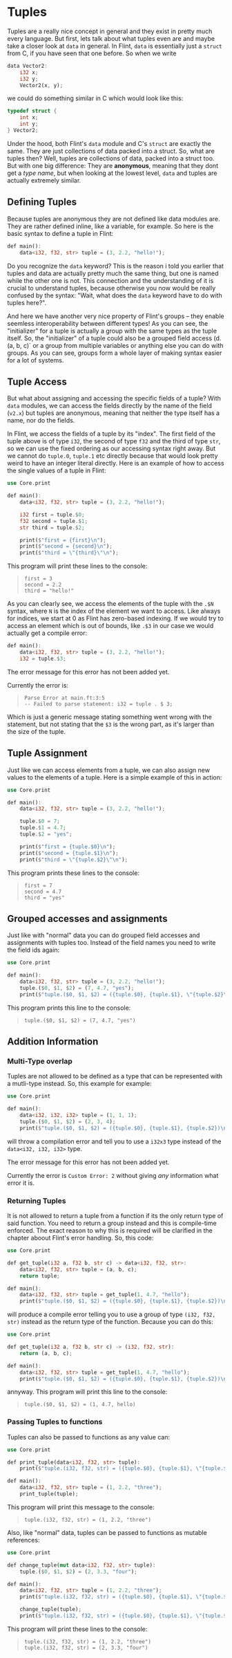 # Tuples

Tuples are a really nice concept in general and they exist in pretty much every language. But first, lets talk about what tuples even are and maybe take a closer look at `data` in general.
In Flint, `data` is essentially just a `struct` from C, if you have seen that one before. So when we write

```rs
data Vector2:
    i32 x;
    i32 y;
    Vector2(x, y);
```

we could do something similar in C which would look like this:

```c
typedef struct {
    int x;
    int y;
} Vector2;
```

Under the hood, both Flint's `data` module and C's `struct` are exactly the same. They are just collections of data packed into a struct. So, what are tuples then? Well, tuples are collections of data, packed into a struct too. But with one big difference: They are **anonymous**, meaning that they dont get a _type name_, but when looking at the lowest level, `data` and tuples are actually extremely similar.

## Defining Tuples

Because tuples are anonymous they are not defined like data modules are. They are rather defined inline, like a variable, for example. So here is the basic syntax to define a tuple in Flint:

```rs
def main():
    data<i32, f32, str> tuple = (3, 2.2, "hello!");
```

Do you recognize the `data` keyword? This is the reason i told you earlier that tuples and data are actually pretty much the same thing, but one is named while the other one is not. This connection and the understanding of it is crucial to understand tuples, because otherwise you now would be really confused by the syntax: "Wait, what does the `data` keyword have to do with tuples here?".

And here we have another very nice property of Flint's groups – they enable seemless interoperability between different types! As you can see, the "initializer" for a tuple is actually a group with the same types as the tuple itself. So, the "initializer" of a tuple could also be a grouped field access (d.(a, b, c)` or a group from multiple variables or anything else you can do with groups. As you can see, groups form a whole layer of making syntax easier for a lot of systems.

## Tuple Access

But what about assigning and accessing the specific fields of a tuple? With `data` modules, we can access the fields directly by the name of the field (`v2.x`) but tuples are anonymous, meaning that neither the type itself has a name, nor do the fields.

In Flint, we access the fields of a tuple by its "index". The first field of the tuple above is of type `i32`, the second of type `f32` and the third of type `str`, so we can use the fixed ordering as our accessing syntax right away. But we cannot do `tuple.0`, `tuple.1` etc directly because that would look pretty weird to have an integer literal directly. Here is an example of how to access the single values of a tuple in Flint:

```rs
use Core.print

def main():
    data<i32, f32, str> tuple = (3, 2.2, "hello!");

    i32 first = tuple.$0;
    f32 second = tuple.$1;
    str third = tuple.$2;

    print($"first = {first}\n");
    print($"second = {second}\n");
    print($"third = \"{third}\"\n");
```

This program will print these lines to the console:

> ```
> first = 3
> second = 2.2
> third = "hello!"
> ```

As you can clearly see, we access the elements of the tuple with the `.$N` syntax, where `N` is the index of the element we want to access. Like always for indices, we start at 0 as Flint has zero-based indexing. If we would try to access an element which is out of bounds, like `.$3` in our case we would actually get a compile error:

```rs
def main():
    data<i32, f32, str> tuple = (3, 2.2, "hello!");
    i32 = tuple.$3;
```

<div class="warning">

The error message for this error has not been added yet.

Currently the error is:
> ```
> Parse Error at main.ft:3:5
> -- Failed to parse statement: i32 = tuple . $ 3;
> ```

Which is just a generic message stating something went wrong with the statement, but not stating that the `$3` is the wrong part, as it's larger than the size of the tuple.

</div>

## Tuple Assignment

Just like we can access elements from a tuple, we can also assign new values to the elements of a tuple. Here is a simple example of this in action:

```rs
use Core.print

def main():
    data<i32, f32, str> tuple = (3, 2.2, "hello!");

    tuple.$0 = 7;
    tuple.$1 = 4.7;
    tuple.$2 = "yes";

    print($"first = {tuple.$0}\n");
    print($"second = {tuple.$1}\n");
    print($"third = \"{tuple.$2}\"\n");
```

This program prints these lines to the console:

> ```
> first = 7
> second = 4.7
> third = "yes"
> ```

## Grouped accesses and assignments

Just like with "normal" data you can do grouped field accesses and assignments with tuples too. Instead of the field names you need to write the field ids again:

```rs
use Core.print

def main():
    data<i32, f32, str> tuple = (3, 2.2, "hello!");
    tuple.($0, $1, $2) = (7, 4.7, "yes");
    print($"tuple.($0, $1, $2) = ({tuple.$0}, {tuple.$1}, \"{tuple.$2}\")\n");
```

This program prints this line to the console:

> ```
> tuple.($0, $1, $2) = (7, 4.7, "yes")
> ```

## Addition Information

### Multi-Type overlap

Tuples are not allowed to be defined as a type that can be represented with a mutli-type instead. So, this example for example:

```rs
use Core.print

def main():
    data<i32, i32, i32> tuple = (1, 1, 1);
    tuple.($0, $1, $2) = (2, 3, 4);
    print($"tuple.($0, $1, $2) = ({tuple.$0}, {tuple.$1}, {tuple.$2})\n");
```

will throw a compilation error and tell you to use a `i32x3` type instead of the `data<i32, i32, i32>` type.

<div class="warning">

The error message for this error has not been added yet.

Currently the error is `Custom Error: 2` without giving _any_ information what error it is.

</div>

### Returning Tuples

It is not allowed to return a tuple from a function if its the only return type of said function. You need to return a group instead and this is compile-time enforced. The exact reason to why this is required will be clarified in the chapter aboout Flint's error handling. So, this code:

```rs
use Core.print

def get_tuple(i32 a, f32 b, str c) -> data<i32, f32, str>:
    data<i32, f32, str> tuple = (a, b, c);
    return tuple;

def main():
    data<i32, f32, str> tuple = get_tuple(1, 4.7, "hello");
    print($"tuple.($0, $1, $2) = ({tuple.$0}, {tuple.$1}, {tuple.$2})\n");
```

will produce a compile error telling you to use a group of type `(i32, f32, str)` instead as the return type of the function. Because you can do this:

```rs
use Core.print

def get_tuple(i32 a, f32 b, str c) -> (i32, f32, str):
    return (a, b, c);

def main():
    data<i32, f32, str> tuple = get_tuple(1, 4.7, "hello");
    print($"tuple.($0, $1, $2) = ({tuple.$0}, {tuple.$1}, {tuple.$2})\n");
```

annyway. This program will print this line to the console:

> ```
> tuple.($0, $1, $2) = (1, 4.7, hello)
> ```

### Passing Tuples to functions

Tuples can also be passed to functions as any value can:

```rs
use Core.print

def print_tuple(data<i32, f32, str> tuple):
    print($"tuple.(i32, f32, str) = ({tuple.$0}, {tuple.$1}, \"{tuple.$2}\")\n");

def main():
    data<i32, f32, str> tuple = (1, 2.2, "three");
    print_tuple(tuple);
```

This program will print this message to the console:

> ```
> tuple.(i32, f32, str) = (1, 2.2, "three")
> ```

Also, like "normal" data, tuples can be passed to functions as mutable references:

```rs
use Core.print

def change_tuple(mut data<i32, f32, str> tuple):
    tuple.($0, $1, $2) = (2, 3.3, "four");

def main():
    data<i32, f32, str> tuple = (1, 2.2, "three");
    print($"tuple.(i32, f32, str) = ({tuple.$0}, {tuple.$1}, \"{tuple.$2}\")\n");

    change_tuple(tuple);
    print($"tuple.(i32, f32, str) = ({tuple.$0}, {tuple.$1}, \"{tuple.$2}\")\n");
```

This program will print these lines to the console:

> ```
> tuple.(i32, f32, str) = (1, 2.2, "three")
> tuple.(i32, f32, str) = (2, 3.3, "four")
> ```
